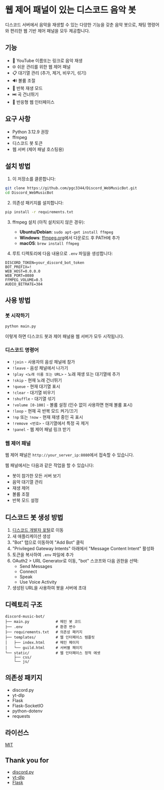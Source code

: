 # 웹 제어 패널이 있는 디스코드 음악 봇

디스코드 서버에서 음악을 재생할 수 있는 다양한 기능을 갖춘 음악 봇으로, 채팅 명령어와 편리한 웹 기반 제어 패널을 모두 제공합니다.

## 기능

- 🎵 YouTube 이름또는 링크로 음악 재생
- 🌐 쉬운 관리를 위한 웹 제어 패널
- 📋 대기열 관리 (추가, 제거, 비우기, 섞기)
- 🔊 볼륨 조절
- 🔁 반복 재생 모드
- ⏭️ 곡 건너뛰기
- 📱 반응형 웹 인터페이스

## 요구 사항

- Python 3.12.9 권장
- ffmpeg
- 디스코드 봇 토큰
- 웹 서버 (제어 패널 호스팅용)

## 설치 방법

1. 이 저장소를 클론합니다:
```bash
git clone https://github.com/pgc3344/Discord_WebMusicBot.git
cd Discord_WebMusicBot
```

2. 의존성 패키지를 설치합니다:
```bash
pip install -r requirements.txt
```

3. ffmpeg 설치 (아직 설치되지 않은 경우):
   - **Ubuntu/Debian**: `sudo apt-get install ffmpeg`
   - **Windows**: [ffmpeg.org](https://ffmpeg.org/download.html)에서 다운로드 후 PATH에 추가
   - **macOS**: `brew install ffmpeg`

4. 루트 디렉토리에 다음 내용으로 `.env` 파일을 생성합니다:
```
DISCORD_TOKEN=your_discord_bot_token
BOT_PREFIX=!
WEB_HOST=0.0.0.0
WEB_PORT=8080
FFMPEG_VOLUME=0.5
AUDIO_BITRATE=384
```

## 사용 방법

### 봇 시작하기

```bash
python main.py
```

이렇게 하면 디스코드 봇과 제어 패널용 웹 서버가 모두 시작됩니다.

### 디스코드 명령어

- `!join` - 사용자의 음성 채널에 참가
- `!leave` - 음성 채널에서 나가기
- `!play <노래 이름 또는 URL>` - 노래 재생 또는 대기열에 추가
- `!skip` - 현재 노래 건너뛰기
- `!queue` - 현재 대기열 표시
- `!clear` - 대기열 비우기
- `!shuffle` - 대기열 섞기
- `!volume [0-100]` - 볼륨 설정 (인수 없이 사용하면 현재 볼륨 표시)
- `!loop` - 현재 곡 반복 모드 켜기/끄기
- `!np` 또는 `!now` - 현재 재생 중인 곡 표시
- `!remove <번호>` - 대기열에서 특정 곡 제거
- `!panel` - 웹 제어 패널 링크 받기

### 웹 제어 패널

웹 제어 패널은 `http://your_server_ip:8080`에서 접속할 수 있습니다.

웹 패널에서는 다음과 같은 작업을 할 수 있습니다:
- 봇이 참가한 모든 서버 보기
- 음악 대기열 관리
- 재생 제어
- 볼륨 조절
- 반복 모드 설정

## 디스코드 봇 생성 방법

1. [디스코드 개발자 포털](https://discord.com/developers/applications)로 이동
2. 새 애플리케이션 생성
3. "Bot" 탭으로 이동하여 "Add Bot" 클릭
4. "Privileged Gateway Intents" 아래에서 "Message Content Intent" 활성화
5. 토큰을 복사하여 `.env` 파일에 추가
6. OAuth2 > URL Generator로 이동, "bot" 스코프와 다음 권한을 선택:
   - Send Messages
   - Connect
   - Speak
   - Use Voice Activity
7. 생성된 URL을 사용하여 봇을 서버에 초대

## 디렉토리 구조

```
discord-music-bot/
├── main.py            # 메인 봇 코드
├── .env               # 환경 변수
├── requirements.txt   # 의존성 패키지
├── templates/         # 웹 인터페이스 템플릿
│   ├── index.html     # 메인 페이지
│   └── guild.html     # 서버별 페이지
└── static/            # 웹 인터페이스 정적 에셋
    ├── css/
    └── js/
```

## 의존성 패키지

- discord.py
- yt-dlp
- Flask
- Flask-SocketIO
- python-dotenv
- requests

## 라이선스

[MIT](LICENSE)

## Thank you for

- [discord.py](https://github.com/Rapptz/discord.py)
- [yt-dlp](https://github.com/yt-dlp/yt-dlp)
- [Flask](https://flask.palletsprojects.com/)